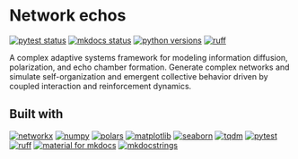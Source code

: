 # Network echos

[![pytest status](https://img.shields.io/github/actions/workflow/status/garland-culbreth/network-echos/pytest.yml?style=flat-square&logo=github&&label=tests&logoColor=white&labelColor=393f46&color=46954a)](https://github.com/garland-culbreth/network-echos/actions/workflows/pytest.yml)
[![mkdocs status](https://img.shields.io/github/actions/workflow/status/garland-culbreth/network-echos/mkdocs.yml?style=flat-square&logo=github&logoColor=white&label=docs&labelColor=393f46&color=46954a)](https://github.com/garland-culbreth/network-echos/actions/workflows/mkdocs.yml)
[![python versions](https://img.shields.io/badge/3.11_%7C_3.12-3776AB?style=flat-square&logo=python&logoColor=ffffff&label=python&labelColor=393f46)](https://github.com/garland-culbreth/network-echos)
[![ruff](https://img.shields.io/endpoint?url=https://raw.githubusercontent.com/astral-sh/ruff/main/assets/badge/v2.json&style=flat-square&labelColor=393f46)](https://github.com/astral-sh/ruff)

A complex adaptive systems framework for modeling information diffusion, polarization, and echo chamber formation. Generate complex networks and simulate self-organization and emergent collective behavior driven by coupled interaction and reinforcement dynamics.

## Built with

[![networkx](https://img.shields.io/badge/NetworkX-2c7fb8?style=for-the-badge)](https://networkx.org/documentation/stable/index.html)
[![numpy](https://img.shields.io/badge/numpy-013243?style=for-the-badge&logo=numpy&logoColor=white)](https://numpy.org/)
[![polars](https://img.shields.io/badge/polars-CD792C?style=for-the-badge&logo=polars&logoColor=white)](https://pola.rs/)
[![matplotlib](https://img.shields.io/badge/matplotlib-11557c?style=for-the-badge)](https://matplotlib.org/)
[![seaborn](https://img.shields.io/badge/seaborn-444876?style=for-the-badge&logo=graph&logoColor=white)](https://seaborn.pydata.org/)
[![tqdm](https://img.shields.io/badge/tqdm-FFC107?style=for-the-badge&logo=tqdm&logoColor=000000)](https://tqdm.github.io/)
[![pytest](https://img.shields.io/badge/pytest-%230A9EDC?style=for-the-badge&logo=pytest&logoColor=white)](https://docs.pytest.org/en/stable/)
[![ruff](https://img.shields.io/badge/ruff-D7FF64?style=for-the-badge&logo=ruff&logoColor=000000)](https://docs.astral.sh/ruff/)
[![material for mkdocs](https://img.shields.io/badge/material_for_mkdocs-%23526CFE?style=for-the-badge&logo=materialformkdocs&logoColor=white)](https://squidfunk.github.io/mkdocs-material/)
[![mkdocstrings](https://img.shields.io/badge/mkdocstrings-%23526CFE?style=for-the-badge)](https://mkdocstrings.github.io/)
